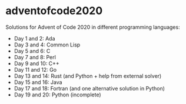 # adventofcode2020

Solutions for Advent of Code 2020 in different programming languages:

* Day 1 and 2: Ada
* Day 3 and 4: Common Lisp
* Day 5 and 6: C
* Day 7 and 8: Perl
* Day 9 and 10: C++
* Day 11 and 12: Go
* Day 13 and 14: Rust (and Python + help from external solver)
* Day 15 and 16: Java
* Day 17 and 18: Fortran (and one alternative solution in Python)
* Day 19 and 20: Python (incomplete)
